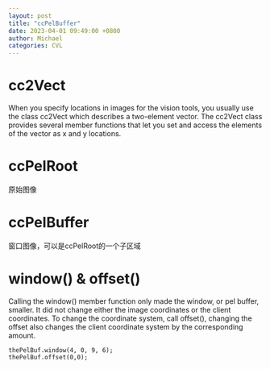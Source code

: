 ```yaml
---
layout: post
title: "ccPelBuffer"
date: 2023-04-01 09:49:00 +0800
author: Michael
categories: CVL
---
```


# cc2Vect
When you specify locations in images for the vision tools, you usually use the class cc2Vect which describes a two-element vector. The cc2Vect class provides several member functions that let you set and access the elements of the vector as x and y locations.

# ccPelRoot
原始图像

# ccPelBuffer
窗口图像，可以是ccPelRoot的一个子区域

# window() & offset()
Calling the window() member function only made the window, or pel buffer, smaller. It did not change either the image coordinates or the client coordinates. To change the coordinate system, call offset(), changing the offset also changes the client coordinate system by the corresponding amount.

    thePelBuf.window(4, 0, 9, 6);
    thePelBuf.offset(0,0);